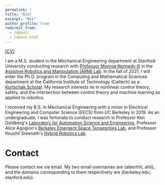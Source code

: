 ```yaml
---
permalink: /
title: "Bio"
excerpt: "Bio"
author_profile: true
redirect_from:
  - /about/
  - /about.html
---
```

[[CV]](http://alberthli.github.io/files/cv/CV.pdf)

I am a M.S. student in the Mechanical Engineering department at Stanford University conducting research with [Professor Monroe Kennedy III](https://monroekennedy3.com/) in the [Assistive Robotics and Manipulation (ARM) Lab](https://arm.stanford.edu/). In the fall of 2021, I will enter the Ph.D. program in the Computing and Mathematical Sciences department at the California Institute of Technology (Caltech) as a [Kortschak Scholar](https://cms.caltech.edu/research/kortschak-scholars). My research interests lie in nonlinear control theory, safety, and the intersection between control theory and machine learning as applied to robotics.

I received my B.S. in Mechanical Engineering with a minor in Electrical Engineering and Computer Science (EECS) from UC Berkeley in 2019. As an undergraduate, I was fortunate to conduct research in Professor Ken Goldberg's [Laboratory for Automation Science and Engineering](http://autolab.berkeley.edu/), Professor Alice Agogino's [Berkeley Emergent Space Tensegrities Lab](https://best.berkeley.edu/), and Professor Koushil Sreenath's [Hybrid Robotics Lab](https://hybrid-robotics.berkeley.edu/).

# Contact
Please contact me via email. My two email usernames are {alberthli, ahli}, and the domains corresponding to them respectively are {berkeley.edu, stanford.edu}. 
